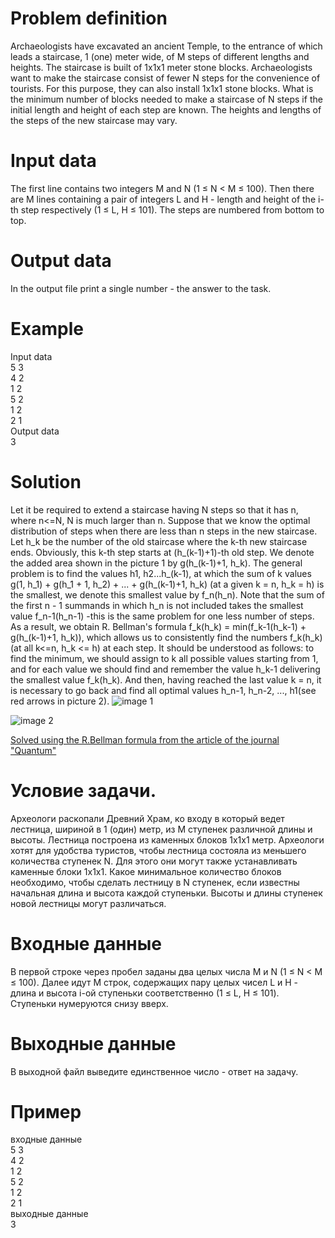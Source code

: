 # Problem definition
Archaeologists have excavated an ancient Temple, to the entrance of which leads a staircase, 1 (one) meter wide, of M steps of different lengths and heights. The staircase is built of 1x1x1 meter stone blocks. Archaeologists want to make the staircase consist of fewer N steps for the convenience of tourists. For this purpose, they can also install 1x1x1 stone blocks. What is the minimum number of blocks needed to make a staircase of N steps if the initial length and height of each step are known. The heights and lengths of the steps of the new staircase may vary.

# Input data
The first line contains two integers M and N (1 ≤ N < M ≤ 100). Then there are M lines containing a pair of integers L and H - length and height of the i-th step respectively (1 ≤ L, H ≤ 101). The steps are numbered from bottom to top.

# Output data
In the output file print a single number - the answer to the task.

# Example
Input data  
5 3  
4 2  
1 2  
5 2  
1 2  
2 1  
Output data   
3

# Solution
Let it be required to extend a staircase having N steps so that it has n, where n<=N, N is much larger than n. Suppose that we know the optimal distribution of steps when there are less than n steps in the new staircase. Let h_k be the number of the old staircase where the k-th new staircase ends. Obviously, this k-th step starts at (h_(k-1)+1)-th old step. We denote the added area shown in the picture 1 by g(h_(k-1)+1, h_k). The general problem is to find the values h1, h2...h_(k-1), at which the sum of k values g(1, h_1) + g(h_1 + 1, h_2) + ... + g(h_(k-1)+1, h_k) (at a given k = n, h_k = h) is the smallest, we denote this smallest value by f_n(h_n). Note that the sum of the first n - 1 summands in which h_n is not included takes the smallest value f_n-1(h_n-1) -this is the same problem for one less number of steps.   
As a result, we obtain R. Bellman's formula f_k(h_k) = min(f_k-1(h_k-1) + g(h_(k-1)+1, h_k)), which allows us to consistently find the numbers f_k(h_k) (at all k<=n, h_k <= h) at each step. It should be understood as follows: to find the minimum, we should assign to k all possible values starting from 1, and for each value we should find and remember the value h_k-1 delivering the smallest value f_k(h_k). And then, having reached the last value k = n, it is necessary to go back and find all optimal values h_n-1, h_n-2, ..., h1(see red arrows in picture 2).
![image 1](https://github.com/kozhinae/programming/assets/89837526/2593c746-4fcf-4024-ac41-553f5a057a50)

![image 2](https://github.com/kozhinae/programming/assets/89837526/febc8703-97d6-4af8-83c7-704c456e4a3c)

[Solved using the R.Bellman formula from the article of the journal "Quantum"](http://kvant.mccme.ru/1991/10/dinamicheskoe_programmirovanie.htm)

# Условие задачи.
Археологи раскопали Древний Храм, ко входу в который ведет лестница, шириной в 1 (один) метр, из М ступенек различной длины и высоты. Лестница построена из каменных блоков 1x1x1 метр. Археологи хотят для удобства туристов, чтобы лестница состояла из меньшего количества ступенек N. Для этого они могут также устанавливать каменные блоки 1x1x1. Какое минимальное количество блоков необходимо, чтобы сделать лестницу в N ступенек, если известны начальная длина и высота каждой ступеньки. Высоты и длины ступенек новой лестницы могут различаться.

# Входные данные
В первой строке через пробел заданы два целых числа M и N (1 ≤ N < M ≤ 100). Далее идут M строк, содержащих пару целых чисел L и H - длина и высота i-ой ступеньки соответственно (1 ≤ L, H ≤ 101). Ступеньки нумеруются снизу вверх.

# Выходные данные
В выходной файл выведите единственное число - ответ на задачу.

# Пример
входные данные  
5 3  
4 2  
1 2  
5 2  
1 2  
2 1  
выходные данные  
3
